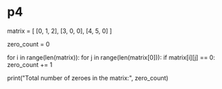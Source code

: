 # p4
matrix = [
    [0, 1, 2],
    [3, 0, 0],
    [4, 5, 0]
]


zero_count = 0


for i in range(len(matrix)):
    for j in range(len(matrix[0])):
        if matrix[i][j] == 0:
            zero_count += 1

print("Total number of zeroes in the matrix:", zero_count)
